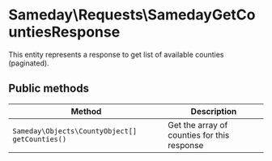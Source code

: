 # Sameday\Requests\SamedayGetCountiesResponse

This entity represents a response to get list of available counties (paginated).

## Public methods

| Method | Description |
| ------------- | ------------- |
| `Sameday\Objects\CountyObject[] getCounties()` | Get the array of counties for this response |
